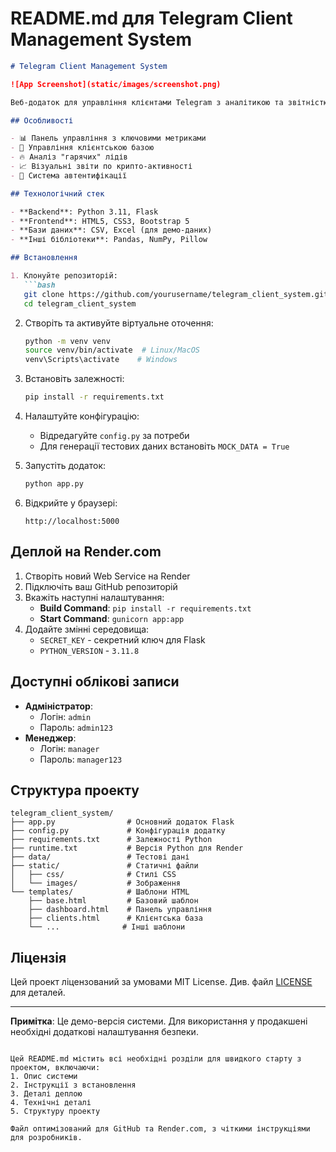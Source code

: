 # README.md для Telegram Client Management System

```markdown
# Telegram Client Management System

![App Screenshot](static/images/screenshot.png)

Веб-додаток для управління клієнтами Telegram з аналітикою та звітністю.

## Особливості

- 📊 Панель управління з ключовими метриками
- 👥 Управління клієнтською базою
- 🔥 Аналіз "гарячих" лідів
- 📈 Візуальні звіти по крипто-активності
- 🔐 Система автентифікації

## Технологічний стек

- **Backend**: Python 3.11, Flask
- **Frontend**: HTML5, CSS3, Bootstrap 5
- **Бази даних**: CSV, Excel (для демо-даних)
- **Інші бібліотеки**: Pandas, NumPy, Pillow

## Встановлення

1. Клонуйте репозиторій:
   ```bash
   git clone https://github.com/yourusername/telegram_client_system.git
   cd telegram_client_system
   ```

2. Створіть та активуйте віртуальне оточення:
   ```bash
   python -m venv venv
   source venv/bin/activate  # Linux/MacOS
   venv\Scripts\activate    # Windows
   ```

3. Встановіть залежності:
   ```bash
   pip install -r requirements.txt
   ```

4. Налаштуйте конфігурацію:
   - Відредагуйте `config.py` за потреби
   - Для генерації тестових даних встановіть `MOCK_DATA = True`

5. Запустіть додаток:
   ```bash
   python app.py
   ```

6. Відкрийте у браузері:
   ```
   http://localhost:5000
   ```

## Деплой на Render.com

1. Створіть новий Web Service на Render
2. Підключіть ваш GitHub репозиторій
3. Вкажіть наступні налаштування:
   - **Build Command**: `pip install -r requirements.txt`
   - **Start Command**: `gunicorn app:app`
4. Додайте змінні середовища:
   - `SECRET_KEY` - секретний ключ для Flask
   - `PYTHON_VERSION` - `3.11.8`

## Доступні облікові записи

- **Адміністратор**: 
  - Логін: `admin`
  - Пароль: `admin123`
- **Менеджер**: 
  - Логін: `manager`
  - Пароль: `manager123`

## Структура проекту

```
telegram_client_system/
├── app.py                # Основний додаток Flask
├── config.py             # Конфігурація додатку
├── requirements.txt      # Залежності Python
├── runtime.txt           # Версія Python для Render
├── data/                 # Тестові дані
├── static/               # Статичні файли
│   ├── css/              # Стилі CSS
│   └── images/           # Зображення
└── templates/            # Шаблони HTML
    ├── base.html         # Базовий шаблон
    ├── dashboard.html    # Панель управління
    ├── clients.html      # Клієнтська база
    └── ...              # Інші шаблони
```

## Ліцензія

Цей проект ліцензований за умовами MIT License. Див. файл [LICENSE](LICENSE) для деталей.

---

**Примітка**: Це демо-версія системи. Для використання у продакшені необхідні додаткові налаштування безпеки.
```

Цей README.md містить всі необхідні розділи для швидкого старту з проектом, включаючи:
1. Опис системи
2. Інструкції з встановлення
3. Деталі деплою
4. Технічні деталі
5. Структуру проекту

Файл оптимізований для GitHub та Render.com, з чіткими інструкціями для розробників.